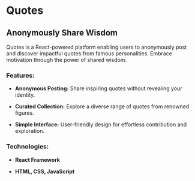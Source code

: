 # Quotes

## Anonymously Share Wisdom

Quotes is a React-powered platform enabling users to anonymously post and discover impactful quotes from famous personalities. Embrace motivation through the power of shared wisdom.

### Features:

- **Anonymous Posting:** Share inspiring quotes without revealing your identity.
  
- **Curated Collection:** Explore a diverse range of quotes from renowned figures.

- **Simple Interface:** User-friendly design for effortless contribution and exploration.

### Technologies:

- **React Framework**
  
- **HTML, CSS, JavaScript**
